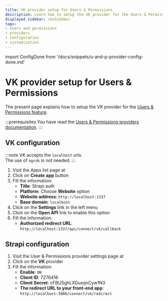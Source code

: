 ```yaml
---
title: VK provider setup for Users & Permissions
description: Learn how to setup the VK provider for the Users & Permissions feature.
displayed_sidebar: cmsSidebar
tags:
- users and permissions
- providers
- configuration
- customization
---
```


import ConfigDone from '/docs/snippets/u-and-p-provider-config-done.md'

# VK provider setup for Users & Permissions

The present page explains how to setup the VK provider for the [Users & Permissions feature](/cms/features/users-permissions).

:::prerequisites
You have read the [Users & Permissions providers documentation](/cms/configurations/users-and-permissions-providers).
:::

## VK configuration 

:::note
VK accepts the `localhost` urls. <br/>
The use of `ngrok` is not needed.
:::

1. Visit the Apps list page at <ExternalLink to="https://vk.com/apps?act=manage" text="https://vk.com/apps?act=manage"/>
2. Click on **Create app** button
3. Fill the information:
   - **Title**: Strapi auth
   - **Platform**: Choose **Website** option
   - **Website address**: `http://localhost:1337`
   - **Base domain**: `localhost`
4. Click on the **Settings** link in the left menu
5. Click on the **Open API** link to enable this option
6. Fill the information:
   - **Authorized redirect URL**: `http://localhost:1337/api/connect/vk/callback`

## Strapi configuration

1. Visit the User & Permissions provider settings page at <ExternalLink to="http://localhost:1337/admin/settings/users-permissions/providers" text="http://localhost:1337/admin/settings/users-permissions/providers"/>
2. Click on the **VK** provider
3. Fill the information:
   - **Enable**: `ON`
   - **Client ID**: 7276416
   - **Client Secret**: cFBUSghLXGuxqnCyw1N3
   - **The redirect URL to your front-end app**: `http://localhost:3000/connect/vk/redirect`

<ConfigDone />
